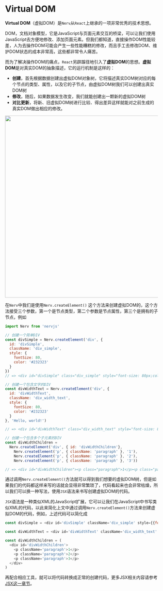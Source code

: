 # Virtual DOM

**Virtual DOM**（虚拟DOM）是`Nerv`从`React`上继承的一项非常优秀的技术思想。

DOM，文档对象模型，它是JavaScript与页面元素交互的桥梁，可以让我们使用JavaScript去方便地修改、添加页面元素。但我们都知道，直接操作DOM性能较差，人为去操作DOM可能会产生一些性能糟糕的修改，而且手工去修改DOM、维护DOM状态的成本非常高，这些都非常令人痛苦。

而为了解决操作DOM的痛点，`React`另辟蹊径地引入了**虚拟DOM**的思想。**虚拟DOM**是对真实DOM的抽象描述，它的运行机制是这样的：
* **创建**，首先根据数据创建出虚拟DOM对象树，它将描述真实DOM树对应的每个节点的类型、属性，以及它的子节点，由虚拟DOM树我们可以创建出真实DOM树
* **修改**，随后，如果数据发生改变，我们就能创建出一颗新的虚拟DOM树
* **对比更新**，将新、旧虚拟DOM树进行比较、得出差异这样就能对之前生成的真实DOM做出相应的修改。

<div align="center">
  <img src="http://storage.360buyimg.com/mtd/home/sdsdsd1514185541265.jpg" width="600">
</div>

在`Nerv`中我们是使用`Nerv.createElement()` 这个方法来创建虚拟DOM的，这个方法接受三个参数，第一个是节点类型，第二个参数是节点属性，第三个是拥有的子节点，例如

```javascript
import Nerv from 'nervjs'

// 创建一个简单DIV
const divSimple = Nerv.createElement('div', {
  id: 'divSimple',
  className: 'div_simple',
  style: {
    fontSize: 80,
    color: '#232323'
  }
})
// => <div id="divSimple" class="div_simple" style="font-size: 80px;color: #232323;"></div>

// 创建一个包含文字的DIV
const divWidthText = Nerv.createElement('div', {
  id: 'divWidthText',
  className: 'div_width_text',
  style: {
    fontSize: 80,
    color: '#232323'
  }
}, 'Hello, world!')

// => <div id="divWidthText" class="div_width_text" style="font-size: 80px;color: #232323;">Hello, world!</div>

// 创建一个包含多个子元素的DIV
const divWidthChildren =
  Nerv.createElement('div', { id: 'divWidthChildren'},
    Nerv.createElement('p', { className: 'paragraph' }, '1'),
    Nerv.createElement('p', { className: 'paragraph' }, '2'),
    Nerv.createElement('p', { className: 'paragraph' }, '3'))

// => <div id="divWidthChildren"><p class="paragraph">1</p><p class="paragraph">2</p><p class="paragraph">3</p></div>
```

通过调用`Nerv.createElement()`方法就可以得到我们想要的虚拟DOM树，但是如果我们的代码都这样来写的话就会显得非常繁琐了，代码看起来也会非常枯燥，所以我们可以换一种写法，使用`JSX`语法来书写创建虚拟DOM的代码。

`JSX`语法是一种类似XML的JavaScript扩展，它可以让我们在JavaScript中书写类似XML的代码，以此来简化上文中通过调用`Nerv.createElement()`方法来创建虚拟DOM的代码，例如，上述代码可以简化成

```javascript
const divSimple = <div id='divSimple' className='div_simple' style={{fontSize: 80, color: '#232323'}}></div>

const divWidthText = <div id='divWidthText' className='div_width_text' style={{fontSize: 80, color: '#232323'}}>Hello, world!</div>

const divWidthChildren = (
  <div id='divWidthChildren'>
    <p className='paragraph'>1</p>
    <p className='paragraph'>2</p>
    <p className='paragraph'>3</p>
  </div>
)

```

再配合相应工具，就可以将代码转换成正常的创建代码，更多JSX相关内容请参考[JSX这一章节](./jsx.md)。